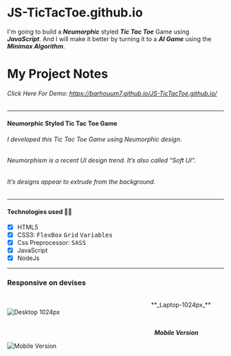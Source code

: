 # JS-TicTacToe.github.io
I'm going to build a **_Neumorphic_** styled **_Tic Tac Toe_** Game using **_JavaScript_**. And I will make it better by turning it to a **_AI Game_** using the **_Minimax Algorithm_**.
# My Project Notes
###### Click Here For Demo: https://barhouum7.github.io/JS-TicTacToe.github.io/
---
#### Neumorphic Styled Tic Tac Toe Game
###### I developed this Tic Tac Toe Game using Neumorphic design.
###### Neumorphism is a recent UI design trend. It’s also called “Soft UI”. 
###### It’s designs appear to extrude from the background.
---
#### Technologies used 👨‍💻
- [x] HTML5
- [x] CSS3: <kbd>FlexBox</kbd>  <kbd>Grid</kbd>  <kbd>Variables</kbd>
- [x] Css Preprocessor: <kbd>SASS</kbd>
- [x] JavaScript
- [x] NodeJs
---
### Responsive on devises
<br>
&nbsp;&nbsp;&nbsp;&nbsp;&nbsp;&nbsp;&nbsp;&nbsp;&nbsp;&nbsp;&nbsp;&nbsp;&nbsp;&nbsp;&nbsp;&nbsp;&nbsp;&nbsp;&nbsp;&nbsp;&nbsp;&nbsp;&nbsp;&nbsp;&nbsp;&nbsp;&nbsp;&nbsp;&nbsp;&nbsp;&nbsp;&nbsp;&nbsp;&nbsp;&nbsp;&nbsp;&nbsp;&nbsp;&nbsp;&nbsp;&nbsp;&nbsp;&nbsp;&nbsp;&nbsp;&nbsp;&nbsp;&nbsp;&nbsp;&nbsp;&nbsp;&nbsp;&nbsp;&nbsp;&nbsp;&nbsp;&nbsp;&nbsp;&nbsp;&nbsp;&nbsp;&nbsp;&nbsp;&nbsp;&nbsp;&nbsp;&nbsp;&nbsp;&nbsp;&nbsp;&nbsp;&nbsp;&nbsp;&nbsp;&nbsp;&nbsp;&nbsp;&nbsp;&nbsp;&nbsp;&nbsp;&nbsp;&nbsp;&nbsp;&nbsp;**_Laptop-1024px_**

<img align="center" src="https://github.com/barhouum7/JS-TicTacToe.github.io/blob/master/dist/imgs/Desktop-1024px.jpg" alt="Desktop 1024px">

<br>
<br>
  
&nbsp;&nbsp;&nbsp;&nbsp;&nbsp;&nbsp;&nbsp;&nbsp;&nbsp;&nbsp;&nbsp;&nbsp;&nbsp;&nbsp;&nbsp;&nbsp;&nbsp;&nbsp;&nbsp;&nbsp;&nbsp;&nbsp;&nbsp;&nbsp;&nbsp;&nbsp;&nbsp;&nbsp;&nbsp;&nbsp;&nbsp;&nbsp;&nbsp;&nbsp;&nbsp;&nbsp;&nbsp;&nbsp;&nbsp;&nbsp;&nbsp;&nbsp;&nbsp;&nbsp;&nbsp;&nbsp;&nbsp;&nbsp;&nbsp;&nbsp;&nbsp;&nbsp;&nbsp;&nbsp;&nbsp;&nbsp;&nbsp;&nbsp;&nbsp;&nbsp;&nbsp;&nbsp;&nbsp;&nbsp;&nbsp;&nbsp;&nbsp;&nbsp;&nbsp;&nbsp;&nbsp;&nbsp;&nbsp;&nbsp;&nbsp;&nbsp;&nbsp;&nbsp;&nbsp;&nbsp;&nbsp;&nbsp;&nbsp;&nbsp;&nbsp;&nbsp;&nbsp;**_Mobile Version_**

<img align="center" src="https://github.com/barhouum7/JS-TicTacToe.github.io/blob/master/dist/imgs/Mobile-version.jpg" alt="Mobile Version">
